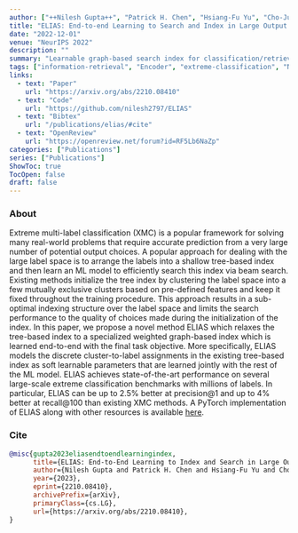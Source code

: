```yaml
---
author: ["++Nilesh Gupta++", "Patrick H. Chen", "Hsiang-Fu Yu", "Cho-Jui Hsieh", "Inderjit S. Dhillon"]
title: "ELIAS: End-to-end Learning to Search and Index in Large Output Spaces"
date: "2022-12-01"
venue: "NeurIPS 2022"
description: ""
summary: "Learnable graph-based search index for classification/retrieval in large output space, scalable to label space on a single A100 GPU, achieves SOTA on multiple large-scale extreme classification benchmarks"
tags: ["information-retrieval", "Encoder", "extreme-classification", "NeurIPS"]
links:
  - text: "Paper"
    url: "https://arxiv.org/abs/2210.08410"
  - text: "Code"
    url: "https://github.com/nilesh2797/ELIAS"
  - text: "Bibtex"
    url: "/publications/elias/#cite"
  - text: "OpenReview"
    url: "https://openreview.net/forum?id=RF5Lb6NaZp"
categories: ["Publications"]
series: ["Publications"]
ShowToc: true
TocOpen: false
draft: false
---
```


### About
Extreme multi-label classification (XMC) is a popular framework for solving many real-world problems that require accurate prediction from a very large number of potential output choices. A popular approach for dealing with the large label space is to arrange the labels into a shallow tree-based index and then learn an ML model to efficiently search this index via beam search. Existing methods initialize the tree index by clustering the label space into a few mutually exclusive clusters based on pre-defined features and keep it fixed throughout the training procedure. This approach results in a sub-optimal indexing structure over the label space and limits the search performance to the quality of choices made during the initialization of the index. In this paper, we propose a novel method ELIAS which relaxes the tree-based index to a specialized weighted graph-based index which is learned end-to-end with the final task objective. More specifically, ELIAS models the discrete cluster-to-label assignments in the existing tree-based index as soft learnable parameters that are learned jointly with the rest of the ML model. ELIAS achieves state-of-the-art performance on several large-scale extreme classification benchmarks with millions of labels. In particular, ELIAS can be up to 2.5% better at precision@1 and up to 4% better at recall@100 than existing XMC methods. A PyTorch implementation of ELIAS along with other resources is available [here](https://github.com/nilesh2797/ELIAS).

### Cite
```bib
@misc{gupta2023eliasendtoendlearningindex,
      title={ELIAS: End-to-End Learning to Index and Search in Large Output Spaces}, 
      author={Nilesh Gupta and Patrick H. Chen and Hsiang-Fu Yu and Cho-Jui Hsieh and Inderjit S Dhillon},
      year={2023},
      eprint={2210.08410},
      archivePrefix={arXiv},
      primaryClass={cs.LG},
      url={https://arxiv.org/abs/2210.08410}, 
}
```